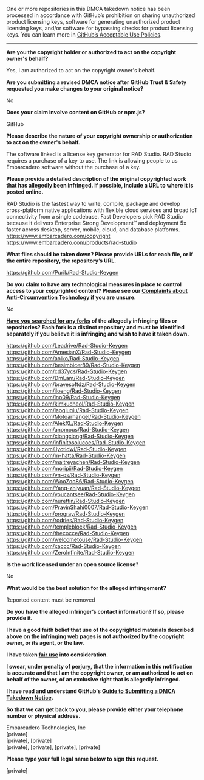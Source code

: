 One or more repositories in this DMCA takedown notice has been processed in accordance with GitHub’s prohibition on sharing unauthorized product licensing keys, software for generating unauthorized product licensing keys, and/or software for bypassing checks for product licensing keys.
You can learn more in [GitHub’s Acceptable Use Policies](https://docs.github.com/en/github/site-policy/github-acceptable-use-policies).

---

**Are you the copyright holder or authorized to act on the copyright owner's behalf?**

Yes, I am authorized to act on the copyright owner's behalf.

**Are you submitting a revised DMCA notice after GitHub Trust & Safety requested you make changes to your original notice?**

No

**Does your claim involve content on GitHub or npm.js?**

GitHub

**Please describe the nature of your copyright ownership or authorization to act on the owner's behalf.**

The software linked is a license key generator for RAD Studio. RAD Studio requires a purchase of a key to use. The link is allowing people to us Embarcadero software without the purchase of a key.

**Please provide a detailed description of the original copyrighted work that has allegedly been infringed. If possible, include a URL to where it is posted online.**

RAD Studio is the fastest way to write, compile, package and develop cross-platform native applications with flexible cloud services and broad IoT connectivity from a single codebase. Fast Developers pick RAD Studio because it delivers Enterprise Strong Development™ and deployment 5x faster across desktop, server, mobile, cloud, and database platforms.
https://www.embarcadero.com/copyright  
https://www.embarcadero.com/products/rad-studio

**What files should be taken down? Please provide URLs for each file, or if the entire repository, the repository’s URL.**

https://github.com/Purik/Rad-Studio-Keygen

**Do you claim to have any technological measures in place to control access to your copyrighted content? Please see our <a href="https://docs.github.com/articles/guide-to-submitting-a-dmca-takedown-notice#complaints-about-anti-circumvention-technology">Complaints about Anti-Circumvention Technology</a> if you are unsure.**

No

**<a href="https://docs.github.com/articles/dmca-takedown-policy#b-what-about-forks-or-whats-a-fork">Have you searched for any forks</a> of the allegedly infringing files or repositories? Each fork is a distinct repository and must be identified separately if you believe it is infringing and wish to have it taken down.**

https://github.com/Leadrive/Rad-Studio-Keygen  
https://github.com/AmesianX/Rad-Studio-Keygen  
https://github.com/aolko/Rad-Studio-Keygen  
https://github.com/besimbicer89/Rad-Studio-Keygen  
https://github.com/cd37ycs/Rad-Studio-Keygen  
https://github.com/DmLam/Rad-Studio-Keygen  
https://github.com/bravesoftdz/Rad-Studio-Keygen  
https://github.com/iloeng/Rad-Studio-Keygen  
https://github.com/ino09/Rad-Studio-Keygen  
https://github.com/kimkucheol/Rad-Studio-Keygen  
https://github.com/laoqiuqiu/Rad-Studio-Keygen  
https://github.com/Motoarhangel/Rad-Studio-Keygen  
https://github.com/AlekXL/Rad-Studio-Keygen  
https://github.com/anomous/Rad-Studio-Keygen  
https://github.com/ciongciong/Rad-Studio-Keygen  
https://github.com/infinitosolucoes/Rad-Studio-Keygen  
https://github.com/Jyotidwi/Rad-Studio-Keygen  
https://github.com/m-hatta/Rad-Studio-Keygen  
https://github.com/maitreyachen/Rad-Studio-Keygen  
https://github.com/moripii/Rad-Studio-Keygen  
https://github.com/vn-os/Rad-Studio-Keygen  
https://github.com/WooZoo86/Rad-Studio-Keygen  
https://github.com/Yang-zhiyuan/Rad-Studio-Keygen  
https://github.com/youcantsee/Rad-Studio-Keygen  
https://github.com/nurettin/Rad-Studio-Keygen  
https://github.com/PravinShahi0007/Rad-Studio-Keygen  
https://github.com/progray/Rad-Studio-Keygen  
https://github.com/rodries/Rad-Studio-Keygen  
https://github.com/templeblock/Rad-Studio-Keygen  
https://github.com/thecocce/Rad-Studio-Keygen  
https://github.com/welcometouse/Rad-Studio-Keygen  
https://github.com/xaccc/Rad-Studio-Keygen  
https://github.com/ZeroInfinite/Rad-Studio-Keygen  

**Is the work licensed under an open source license?**

No

**What would be the best solution for the alleged infringement?**

Reported content must be removed

**Do you have the alleged infringer’s contact information? If so, please provide it.**

**I have a good faith belief that use of the copyrighted materials described above on the infringing web pages is not authorized by the copyright owner, or its agent, or the law.**

**I have taken <a href="https://www.lumendatabase.org/topics/22">fair use</a> into consideration.**

**I swear, under penalty of perjury, that the information in this notification is accurate and that I am the copyright owner, or am authorized to act on behalf of the owner, of an exclusive right that is allegedly infringed.**

**I have read and understand GitHub's <a href="https://docs.github.com/articles/guide-to-submitting-a-dmca-takedown-notice/">Guide to Submitting a DMCA Takedown Notice</a>.**

**So that we can get back to you, please provide either your telephone number or physical address.**

Embarcadero Technologies, Inc  
[private]  
[private], [private]  
[private], [private], [private], [private]

**Please type your full legal name below to sign this request.**

[private]

